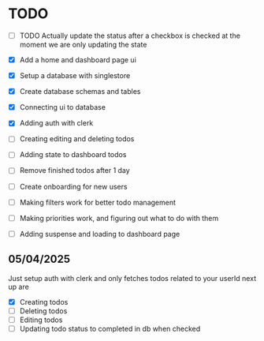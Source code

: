 # TODO

- [ ] TODO Actually update the status after a checkbox is checked at the moment we are only updating the state

- [x] Add a home and dashboard page ui
- [x] Setup a database with singlestore
- [x] Create database schemas and tables
- [x] Connecting ui to database
- [x] Adding auth with clerk
- [ ] Creating editing and deleting todos
- [ ] Adding state to dashboard todos
- [ ] Remove finished todos after 1 day
- [ ] Create onboarding for new users
- [ ] Making filters work for better todo management
- [ ] Making priorities work, and figuring out what to do with them
- [ ] Adding suspense and loading to dashboard page

## 05/04/2025

Just setup auth with clerk and only fetches todos related to your userId next up are

- [x] Creating todos
- [ ] Deleting todos
- [ ] Editing todos
- [ ] Updating todo status to completed in db when checked
